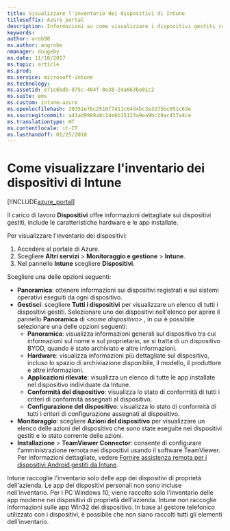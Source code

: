 ```yaml
---
title: Visualizzare l'inventario dei dispositivi di Intune
titlesuffix: Azure portal
description: Informazioni su come visualizzare i dispositivi gestiti con Intune ed esaminare l'hardware e le app installate corrispondenti."
keywords: 
author: arob98
ms.author: angrobe
nmanager: dougeby
ms.date: 11/10/2017
ms.topic: article
ms.prod: 
ms.service: microsoft-intune
ms.technology: 
ms.assetid: e71c6bdb-d75c-404f-8e38-24a663be81c2
ms.suite: ems
ms.custom: intune-azure
ms.openlocfilehash: 39351e76c2510f7411c64d4bc3e3275bc051c63e
ms.sourcegitcommit: a41ad9988a8c14e6b15123a9ea9bc29ac437a4ce
ms.translationtype: HT
ms.contentlocale: it-IT
ms.lasthandoff: 01/25/2018
---
```

# <a name="how-to-view-intune-device-inventory"></a>Come visualizzare l'inventario dei dispositivi di Intune


[!INCLUDE[azure_portal](./includes/azure_portal.md)]

Il carico di lavoro **Dispositivi** offre informazioni dettagliate sui dispositivi gestiti, include le caratteristiche hardware e le app installate. 

Per visualizzare l'inventario dei dispositivi:

1. Accedere al portale di Azure.
2. Scegliere **Altri servizi** > **Monitoraggio e gestione** > **Intune**.
3. Nel pannello **Intune** scegliere **Dispositivi**.

Scegliere una delle opzioni seguenti:

- **Panoramica**: ottenere informazioni sui dispositivi registrati e sui sistemi operativi eseguiti da ogni dispositivo.
- **Gestisci**: scegliere **Tutti i dispositivi** per visualizzare un elenco di tutti i dispositivi gestiti.
    Selezionare uno dei dispositivi nell'elenco per aprire il pannello **Panoramica** di <*nome dispositivo*> , in cui è possibile selezionare una delle opzioni seguenti:
    - **Panoramica**: visualizza informazioni generali sul dispositivo tra cui informazioni sul nome e sul proprietario, se si tratta di un dispositivo BYOD, quando è stato archiviato e altre informazioni.
    - **Hardware**: visualizza informazioni più dettagliate sul dispositivo, incluso lo spazio di archiviazione disponibile, il modello, il produttore e altre informazioni.
    - **Applicazioni rilevate**: visualizza un elenco di tutte le app installate nel dispositivo individuate da Intune.
    - **Conformità del dispositivo**: visualizza lo stato di conformità di tutti i criteri di conformità assegnati al dispositivo.
    - **Configurazione del dispositivo**: visualizza lo stato di conformità di tutti i criteri di configurazione assegnati al dispositivo.
- **Monitoraggio**: scegliere **Azioni del dispositivo** per visualizzare un elenco delle azioni del dispositivo che sono state eseguite nei dispositivi gestiti e lo stato corrente delle azioni.
- **Installazione** > **TeamViewer Connector**: consente di configurare l'amministrazione remota nei dispositivi usando il software TeamViewer. Per informazioni dettagliate, vedere [Fornire assistenza remota per i dispositivi Android gestiti da Intune](/intune/device-profile-android-teamviewer).

Intune raccoglie l'inventario solo delle app dei dispositivi di proprietà dell'azienda. Le app dei dispositivi personali non sono incluse nell'inventario. Per i PC Windows 10, viene raccolto solo l'inventario delle app moderne nei dispositivi di proprietà dell'azienda. Intune non raccoglie informazioni sulle app Win32 del dispositivo. In base al gestore telefonico utilizzato con i dispositivi, è possibile che non siano raccolti tutti gli elementi dell'inventario.
